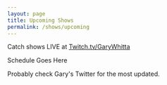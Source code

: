 ```yaml
---
layout: page
title: Upcoming Shows
permalink: /shows/upcoming
---
```

Catch shows LIVE at [Twitch.tv/GaryWhitta](https://twitch.tv/garywhitta)

Schedule Goes Here

Probably check Gary's Twitter for the most updated.